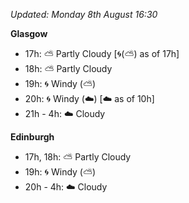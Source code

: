 *Updated: Monday 8th August 16:30*

**Glasgow**

* 17h: :partly_sunny: Partly Cloudy [:cyclone:(:partly_sunny:) as of 17h]
* 18h: :partly_sunny: Partly Cloudy
* 19h: :cyclone: Windy (:partly_sunny:)
* 20h: :cyclone: Windy (:cloud:) [:cloud: as of 10h]
* 21h - 4h: :cloud: Cloudy

**Edinburgh**

* 17h, 18h: :partly_sunny: Partly Cloudy
* 19h: :cyclone: Windy (:partly_sunny:)
* 20h - 4h: :cloud: Cloudy
